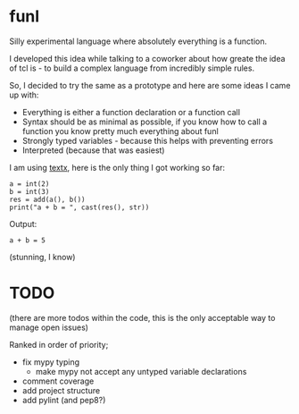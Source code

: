 # funl

Silly experimental language where absolutely everything is a function.

I developed this idea while talking to a coworker about how greate the idea of tcl is - to build a complex language from incredibly simple rules.

So, I decided to try the same as a prototype and here are some ideas I came up with:

- Everything is either a function declaration or a function call
- Syntax should be as minimal as possible, if you know how to call a function you know pretty much everything about funl
- Strongly typed variables - because this helps with preventing errors
- Interpreted (because that was easiest)

I am using [textx](https://pypi.org/project/textX/), here is the only thing I got working so far:

```
a = int(2)
b = int(3)
res = add(a(), b())
print("a + b = ", cast(res(), str))
```

Output:

```
a + b = 5
```

(stunning, I know)

# TODO

(there are more todos within the code, this is the only acceptable way to manage open issues)

Ranked in order of priority;

- fix mypy typing
    - make mypy not accept any untyped variable declarations
- comment coverage
- add project structure
- add pylint (and pep8?)
